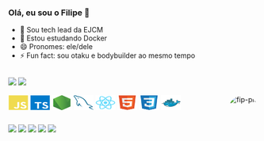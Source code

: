 ### Olá, eu sou o Filipe 👋



- 🔭 Sou tech lead da EJCM
- 🌱 Estou estudando Docker
- 😄 Pronomes: ele/dele
- ⚡ Fun fact: sou otaku e bodybuilder ao mesmo tempo

 ##
 
<div>
  <img height="196em" src="https://github-readme-stats.vercel.app/api?username=fipdev2&show_icons=true&theme=radical">
  <img height="196em" src="https://github-readme-stats.vercel.app/api/top-langs/?username=anuraghazra&theme=radical&layout=compact">
</div>

 
<div style="display: inline_block"><br>
  <img align="center" alt="fip-Js" height="30" width="40" src="https://raw.githubusercontent.com/devicons/devicon/master/icons/javascript/javascript-plain.svg">
  <img align="center" alt="fip-Ts" height="30" width="40" src="https://raw.githubusercontent.com/devicons/devicon/master/icons/typescript/typescript-plain.svg">
  <img align="center" alt="fip-CSS" height="30" width="40" src="https://raw.githubusercontent.com/devicons/devicon/master/icons/nodejs/nodejs-original.svg">
  <img align="center" alt="fip-CSS" height="30" width="40" src="https://raw.githubusercontent.com/devicons/devicon/master/icons/mysql/mysql-original.svg">
  <img align="center" alt="fip-React" height="30" width="40" src="https://raw.githubusercontent.com/devicons/devicon/master/icons/react/react-original.svg">
  <img align="center" alt="fip-HTML" height="30" width="40" src="https://raw.githubusercontent.com/devicons/devicon/master/icons/html5/html5-original.svg">
  <img align="center" alt="fip-CSS" height="30" width="40" src="https://raw.githubusercontent.com/devicons/devicon/master/icons/css3/css3-original.svg">
  <img align="center" alt="fip-docker" height="30" width="40" src="https://raw.githubusercontent.com/devicons/devicon/master/icons/docker/docker-original.svg">
  <img align="right" alt="fip-pic" height="200" style="border-radius: 100px;" src="https://static.wixstatic.com/media/6f8d3b_35d651d28cc94931a8916f8ac41f43d1~mv2.png/v1/fill/w_1024,h_1024,al_c/6f8d3b_35d651d28cc94931a8916f8ac41f43d1~mv2.png">
</div>
  
  ##
 
<div> 
  <a href="https://instagram.com/fip_games" target="_blank"><img src="https://img.shields.io/badge/-Instagram-%23E4405F?style=for-the-badge&logo=instagram&logoColor=white" target="_blank"></a>
 	<a href="https://www.twitch.tv/sharinganzinho" target="_blank"><img src="https://img.shields.io/badge/Twitch-9146FF?style=for-the-badge&logo=twitch&logoColor=white" target="_blank"></a>
 <a href="https://discord.gg/2dhaRS2g" target="_blank"><img src="https://img.shields.io/badge/Discord-7289DA?style=for-the-badge&logo=discord&logoColor=white" target="_blank"></a> 
  <a href = "mailto:filipemagalha3s@gmail.com"><img src="https://img.shields.io/badge/-Gmail-%23333?style=for-the-badge&logo=gmail&logoColor=white" target="_blank"></a>
  <a href="https://www.linkedin.com/in/fipdev" target="_blank"><img src="https://img.shields.io/badge/-LinkedIn-%230077B5?style=for-the-badge&logo=linkedin&logoColor=white" target="_blank"></a> 
  
</div>
